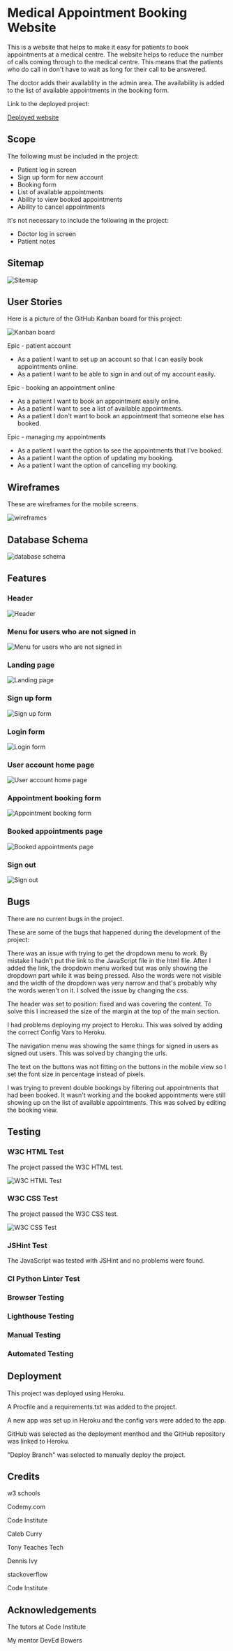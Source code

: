 # Medical Appointment Booking Website

This is a website that helps to make it easy for patients to book appointments at
a medical centre. The website helps to reduce the number of calls coming through to
the medical centre. This means that the patients who do call in don't have to
wait as long for their call to be answered.

The doctor adds their availablity in the admin area. The availability is added to 
the list of available appointments in the booking form.

Link to the deployed project:

[Deployed website](https://doctor-appointment-booker-567ff6ab7202.herokuapp.com/)

## Scope

The following must be included in the project:

- Patient log in screen
- Sign up form for new account
- Booking form
- List of available appointments
- Ability to view booked appointments
- Ability to cancel appointments

It's not necessary to include the following in the project:

- Doctor log in screen
- Patient notes

## Sitemap

![Sitemap](images/map.png)

## User Stories

Here is a picture of the GitHub Kanban board for this project:

![Kanban board](images/user_stories.png)

Epic - patient account

- As a patient I want to set up an account so that I can easily book appointments online.
- As a patient I want to be able to sign in and out of my account easily.
  
Epic - booking an appointment online

- As a patient I want to book an appointment easily online.
- As a patient I want to see a list of available appointments.
- As a patient I don't want to book an appointment that someone else has booked.

Epic - managing my appointments

- As a patient I want the option to see the appointments that I've booked.
- As a patient I want the option of updating my booking.
- As a patient I want the option of cancelling my booking.

## Wireframes

These are wireframes for the mobile screens.

![wireframes](images/wireframes.png)

## Database Schema

![database schema](images/database.png)

## Features

### Header

![Header](images/header.png)

### Menu for users who are not signed in

![Menu for users who are not signed in](images/menu_1.png)

### Landing page

![Landing page](images/landing_page.png)

### Sign up form

![Sign up form](images/sign_up.png)

### Login form

![Login form](images/login.png)

### User account home page

![User account home page](images/account.png)

### Appointment booking form

![Appointment booking form](images/booking.png)

### Booked appointments page

![Booked appointments page](images/bookings.png)

### Sign out

![Sign out](images/sign_out.png)

## Bugs

There are no current bugs in the project.

These are some of the bugs that happened during the development of the project:

There was an issue with trying to get the dropdown menu to work. By mistake I hadn't put the link to the JavaScript file in the html file. After I added the link, the dropdown menu worked but was only showing the dropdown part while it was being pressed. Also the words were not visible and the width of the dropdown was very narrow and that's probably why the words weren't on it. I solved the issue by changing the css.

The header was set to position: fixed and was covering the content. To solve this I increased the size of the margin at the top of the main section.

I had problems deploying my project to Heroku. This was solved by adding the correct Config Vars to Heroku.

The navigation menu was showing the same things for signed in users as signed out users. This was solved by changing the urls.

The text on the buttons was not fitting on the buttons in the mobile view so I set the font size in percentage instead of pixels.

I was trying to prevent double bookings by filtering out appointments that had been booked. It wasn't working and the booked appointments were still showing up on the list of available appointments. This was solved by editing the booking view.

## Testing

### W3C HTML Test

The project passed the W3C HTML test.

![W3C HTML Test](images/html.png)

### W3C CSS Test

The project passed the W3C CSS test.

![W3C CSS Test](images/CSS.png)

### JSHint Test 

The JavaScript was tested with JSHint and no problems were found.

### CI Python Linter Test



### Browser Testing

### Lighthouse Testing

### Manual Testing

### Automated Testing

## Deployment

This project was deployed using Heroku.

A Procfile and a requirements.txt was added to the project.

A new app was set up in Heroku and the config vars were added to the app.

GitHub was selected as the deployment menthod and the GitHub repository was linked to Heroku.

"Deploy Branch" was selected to manually deploy the project.

## Credits

w3 schools 

Codemy.com

Code Institute

Caleb Curry

Tony Teaches Tech

Dennis Ivy

stackoverflow

Code Institute

## Acknowledgements

The tutors at Code Institute

My mentor DevEd Bowers




